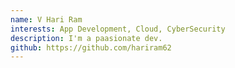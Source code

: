 ```yaml
---
name: V Hari Ram
interests: App Development, Cloud, CyberSecurity
description: I'm a paasionate dev.
github: https://github.com/hariram62
---
```

